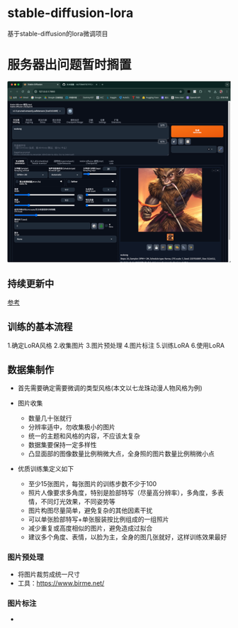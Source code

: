 # stable-diffusion-lora
基于stable-diffusion的lora微调项目
# 服务器出问题暂时搁置
 ![alt text](image.png)
## 持续更新中
[参考](https://zhuanlan.zhihu.com/p/639030372)
## 训练的基本流程

1.确定LoRA风格
2.收集图片
3.图片预处理
4.图片标注
5.训练LoRA
6.使用LoRA

## 数据集制作
- 首先需要确定需要微调的类型风格(本文以七龙珠动漫人物风格为例)
  
- 图片收集
  - 数量几十张就行
  - 分辨率适中，勿收集极小的图片
  - 统一的主题和风格的内容，不应该太复杂
  - 数据集要保持一定多样性
  - 凸显面部的图像数量比例稍微大点，全身照的图片数量比例稍微小点

- 优质训练集定义如下
  - 至少15张图片，每张图片的训练步数不少于100
  - 照片人像要求多角度，特别是脸部特写（尽量高分辨率），多角度，多表情，不同灯光效果，不同姿势等
  - 图片构图尽量简单，避免复杂的其他因素干扰
  - 可以单张脸部特写+单张服装按比例组成的一组照片
  - 减少重复或高度相似的图片，避免造成过拟合
  - 建议多个角度、表情，以脸为主，全身的图几张就好，这样训练效果最好

### 图片预处理
- 将图片裁剪成统一尺寸
- 工具：https://www.birme.net/
### 图片标注
- 
